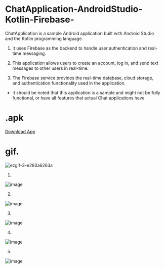 # ChatApplication-AndroidStudio-Kotlin-Firebase-

ChatApplication is a sample Android application built with Android Studio and the Kotlin programming language. 

1. It uses Firebase as the backend to handle user authentication and real-time messaging.

2. This application allows users to create an account, log in, and send text messages to other users in real-time. 

3. The Firebase service provides the real-time database, cloud storage, and authentication functionality used in the application.

* It should be noted that this application is a sample and might not be fully functional, or have all features that actual Chat applications have.


# .apk
[Download App]([URL](https://github.com/vizualaid/ChatApplication-AndroidStudio-Kotlin-Firebase-/raw/master/chatApp.apk))


# gif.

![ezgif-3-e293a6263a](https://user-images.githubusercontent.com/74894810/215318250-cadfee57-8535-4df7-a5de-fbf17c549c9f.gif)



1. 

![image](https://user-images.githubusercontent.com/74894810/209445088-824bb632-c723-4e0c-8293-270cec5e2d0d.png)

2.

![image](https://user-images.githubusercontent.com/74894810/209445118-8fba0485-c1e0-4959-94bd-59fbd8280dee.png)

3.
![image](https://user-images.githubusercontent.com/74894810/209446151-3cf1327a-84d9-46c0-be81-18a703c1ecca.png)

4.

![image](https://user-images.githubusercontent.com/74894810/209445183-1ccf2a54-6a2d-446c-bfcb-b64bc2227d89.png)

5.

![image](https://user-images.githubusercontent.com/74894810/209445532-07c7bd97-7ec0-4b1d-80ce-158dd882e6fe.png)

<!-- 6. -->
<!-- 
![image](https://user-images.githubusercontent.com/74894810/209446799-d43fd72b-59cb-465e-bc98-71c8b9f0b4fc.png) -->


